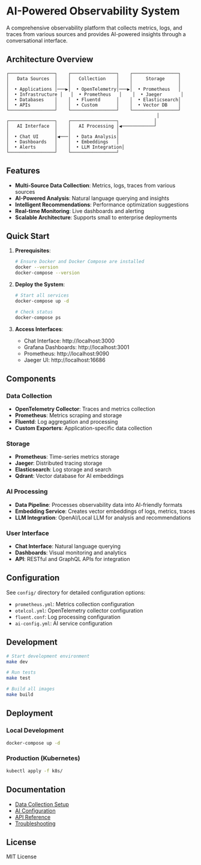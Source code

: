 # AI-Powered Observability System

A comprehensive observability platform that collects metrics, logs, and traces from various sources and provides AI-powered insights through a conversational interface.

## Architecture Overview

```
┌─────────────────┐    ┌─────────────────┐    ┌─────────────────┐
│   Data Sources  │    │   Collection    │    │     Storage     │
│                 │    │                 │    │                 │
│  • Applications │───▶│  • OpenTelemetry│───▶│  • Prometheus   │
│  • Infrastructure │   │  • Prometheus   │    │  • Jaeger       │
│  • Databases    │    │  • Fluentd      │    │  • Elasticsearch│
│  • APIs         │    │  • Custom       │    │  • Vector DB    │
└─────────────────┘    └─────────────────┘    └─────────────────┘
                                                        │
┌─────────────────┐    ┌─────────────────┐             │
│   AI Interface  │    │   AI Processing │◀────────────┘
│                 │    │                 │
│  • Chat UI      │◀───│  • Data Analysis│
│  • Dashboards   │    │  • Embeddings   │
│  • Alerts       │    │  • LLM Integration│
└─────────────────┘    └─────────────────┘
```

## Features

- **Multi-Source Data Collection**: Metrics, logs, traces from various sources
- **AI-Powered Analysis**: Natural language querying and insights
- **Intelligent Recommendations**: Performance optimization suggestions
- **Real-time Monitoring**: Live dashboards and alerting
- **Scalable Architecture**: Supports small to enterprise deployments

## Quick Start

1. **Prerequisites**:
   ```bash
   # Ensure Docker and Docker Compose are installed
   docker --version
   docker-compose --version
   ```

2. **Deploy the System**:
   ```bash
   # Start all services
   docker-compose up -d
   
   # Check status
   docker-compose ps
   ```

3. **Access Interfaces**:
   - Chat Interface: http://localhost:3000
   - Grafana Dashboards: http://localhost:3001
   - Prometheus: http://localhost:9090
   - Jaeger UI: http://localhost:16686

## Components

### Data Collection
- **OpenTelemetry Collector**: Traces and metrics collection
- **Prometheus**: Metrics scraping and storage
- **Fluentd**: Log aggregation and processing
- **Custom Exporters**: Application-specific data collection

### Storage
- **Prometheus**: Time-series metrics storage
- **Jaeger**: Distributed tracing storage
- **Elasticsearch**: Log storage and search
- **Qdrant**: Vector database for AI embeddings

### AI Processing
- **Data Pipeline**: Processes observability data into AI-friendly formats
- **Embedding Service**: Creates vector embeddings of logs, metrics, traces
- **LLM Integration**: OpenAI/Local LLM for analysis and recommendations

### User Interface
- **Chat Interface**: Natural language querying
- **Dashboards**: Visual monitoring and analytics
- **API**: RESTful and GraphQL APIs for integration

## Configuration

See `config/` directory for detailed configuration options:
- `prometheus.yml`: Metrics collection configuration
- `otelcol.yml`: OpenTelemetry collector configuration
- `fluent.conf`: Log processing configuration
- `ai-config.yml`: AI service configuration

## Development

```bash
# Start development environment
make dev

# Run tests
make test

# Build all images
make build
```

## Deployment

### Local Development
```bash
docker-compose up -d
```

### Production (Kubernetes)
```bash
kubectl apply -f k8s/
```

## Documentation

- [Data Collection Setup](docs/data-collection.md)
- [AI Configuration](docs/ai-setup.md)
- [API Reference](docs/api.md)
- [Troubleshooting](docs/troubleshooting.md)

## License

MIT License